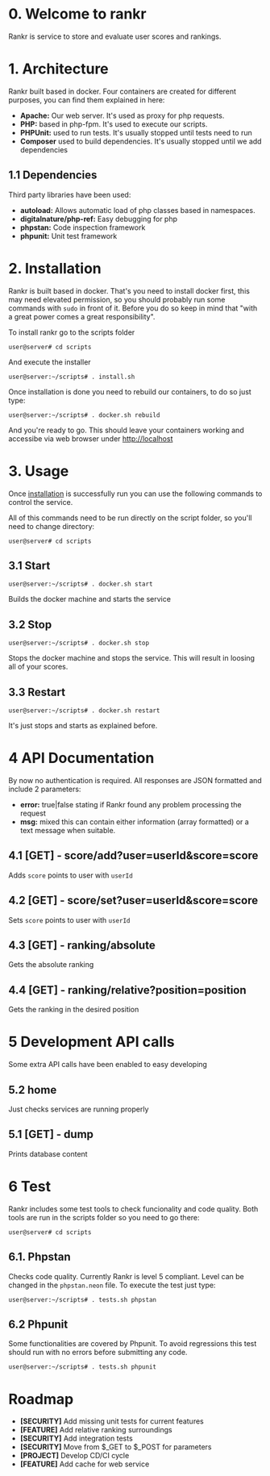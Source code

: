 # 0. Welcome to rankr 

Rankr is service to store and evaluate user scores and rankings.

# 1. Architecture

Rankr built based in docker. Four containers are created for different purposes,
you can find them explained in here:
* **Apache:** Our web server. It's used as proxy for php requests.
* **PHP:** based in php-fpm. It's used to execute our scripts.
* **PHPUnit:** used to run tests. It's usually stopped until tests need to run
* **Composer** used to build dependencies. It's usually stopped until we add dependencies

## 1.1 Dependencies
Third party libraries have been used:
* **autoload:** Allows automatic load of php classes based in namespaces.
* **digitalnature/php-ref:** Easy debugging for php
* **phpstan:** Code inspection framework
* **phpunit:** Unit test framework


# 2. Installation

Rankr is built based in docker. That's you need to install docker first, this
may need elevated permission, so you should probably run some commands
with `sudo` in front of it. Before you do so keep in mind that "with a great
power comes a great responsibility".

To install rankr go to the scripts folder

```user@server# cd scripts```

And execute the installer

```user@server:~/scripts# . install.sh ```

Once installation is done you need to rebuild our containers, to do so just type:

```user@server:~/scripts# . docker.sh rebuild```

And you're ready to go. This should leave your containers working and accessibe via
web browser under [http://localhost](http://localhost)

# 3. Usage
Once [installation](#) is successfully run you can use the following commands to
control the service.

All of this commands need to be run directly on the script folder, so you'll need
to change directory:

```user@server# cd scripts```

## 3.1 Start
```user@server:~/scripts# . docker.sh start```

Builds the docker machine and starts the service

## 3.2 Stop
```user@server:~/scripts# . docker.sh stop```

Stops the docker machine and stops the service. This will result in loosing
all of your scores.

## 3.3 Restart
```user@server:~/scripts# . docker.sh restart```

It's just stops and starts as explained before.

# 4 API Documentation

By now no authentication is required. All responses are JSON formatted and 
include 2 parameters:

* **error:** true|false stating if Rankr found any problem processing the request
* **msg:** mixed this can contain either information (array formatted) or a text
message when suitable.

## 4.1 [GET] - score/add?user=userId&score=score
Adds `score` points to user with `userId`

## 4.2 [GET] - score/set?user=userId&score=score
Sets `score` points to user with `userId`

## 4.3 [GET] - ranking/absolute
Gets the absolute ranking

## 4.4 [GET] - ranking/relative?position=position
Gets the ranking in the desired position

# 5 Development API calls
Some extra API calls have been enabled to easy developing

## 5.2 home

Just checks services are running properly

## 5.1 [GET] - dump

Prints database content 

# 6 Test

Rankr includes some test tools to check funcionality and code quality. Both
tools are run in the scripts folder so you need to go there:

```user@server# cd scripts```

## 6.1. Phpstan
Checks code quality. Currently Rankr is level 5 compliant. Level can be changed
in the `phpstan.neon` file. To execute the test just type:

```user@server:~/scripts# . tests.sh phpstan```

## 6.2 Phpunit
Some functionalities are covered by Phpunit. To avoid regressions this test should
run with no errors before submitting any code.

```user@server:~/scripts# . tests.sh phpunit```

# Roadmap

* **[SECURITY]** Add missing unit tests for current features
* **[FEATURE]** Add relative ranking surroundings
* **[SECURITY]** Add integration tests
* **[SECURITY]** Move from $_GET to $_POST for parameters
* **[PROJECT]** Develop CD/CI cycle
* **[FEATURE]** Add cache for web service
